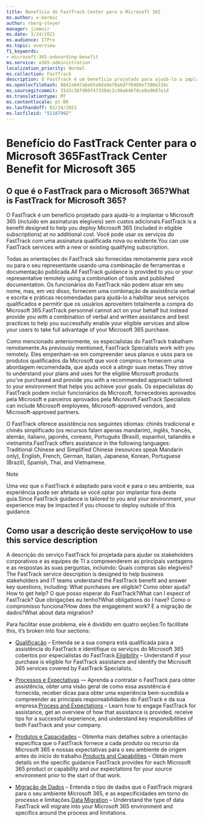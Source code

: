 ```yaml
---
title: Benefício do FastTrack Center para o Microsoft 365
ms.author: v-bermic
author: rberg-steyer
manager: jimmuir
ms.date: 3/24/2021
ms.audience: ITPro
ms.topic: overview
f1_keywords:
- microsoft-365-onboarding-benefit
ms.service: o365-administration
localization_priority: Normal
ms.collection: FastTrack
description: O FastTrack é um benefício projetado para ajudá-lo a implantar o Microsoft 365 (incluído em assinaturas elegíveis) sem custos adicionais. Você pode usar os serviços do FastTrack com uma assinatura qualificada nova ou existente.
ms.openlocfilehash: 8842a047a6eb5a9da9e78a6dff6489e7300e234c
ms.sourcegitcommit: 31d2c36fd00f47330dc2c90a646f8ce8a9687e1d
ms.translationtype: MT
ms.contentlocale: pt-BR
ms.lasthandoff: 03/24/2021
ms.locfileid: "51187992"
---
```

# <a name="fasttrack-center-benefit-for-microsoft-365"></a><span data-ttu-id="fc36f-104">Benefício do FastTrack Center para o Microsoft 365</span><span class="sxs-lookup"><span data-stu-id="fc36f-104">FastTrack Center Benefit for Microsoft 365</span></span>

## <a name="what-is-fasttrack-for-microsoft-365"></a><span data-ttu-id="fc36f-105">O que é o FastTrack para o Microsoft 365?</span><span class="sxs-lookup"><span data-stu-id="fc36f-105">What is FastTrack for Microsoft 365?</span></span>

<span data-ttu-id="fc36f-106">O FastTrack é um benefício projetado para ajudá-lo a implantar o Microsoft 365 (incluído em assinaturas elegíveis) sem custos adicionais.</span><span class="sxs-lookup"><span data-stu-id="fc36f-106">FastTrack is a benefit designed to help you deploy Microsoft 365 (included in eligible subscriptions) at no additional cost.</span></span> <span data-ttu-id="fc36f-107">Você pode usar os serviços do FastTrack com uma assinatura qualificada nova ou existente.</span><span class="sxs-lookup"><span data-stu-id="fc36f-107">You can use FastTrack services with a new or existing qualifying subscription.</span></span>

<span data-ttu-id="fc36f-108">Todas as orientações do FastTrack são fornecidas remotamente para você ou para o seu representante usando uma combinação de ferramentas e documentação publicada.</span><span class="sxs-lookup"><span data-stu-id="fc36f-108">All FastTrack guidance is provided to you or your representative remotely using a combination of tools and published documentation.</span></span> <span data-ttu-id="fc36f-109">Os funcionários do FastTrack não podem atuar em seu nome, mas, em vez disso, fornecem uma combinação de assistência verbal e escrita e práticas recomendadas para ajudá-lo a habilitar seus serviços qualificados e permitir que os usuários aproveitem totalmente a compra do Microsoft 365.</span><span class="sxs-lookup"><span data-stu-id="fc36f-109">FastTrack personnel cannot act on your behalf but instead provide you with a combination of verbal and written assistance and best practices to help you successfully enable your eligible services and allow your users to take full advantage of your Microsoft 365 purchase.</span></span>

<span data-ttu-id="fc36f-110">Como mencionado anteriormente, os especialistas do FastTrack trabalham remotamente.</span><span class="sxs-lookup"><span data-stu-id="fc36f-110">As previously mentioned, FastTrack Specialists work with you remotely.</span></span> <span data-ttu-id="fc36f-111">Eles empenham-se em compreender seus planos e usos para os produtos qualificados da Microsoft que você comprou e fornecem uma abordagem recomendada, que ajuda você a atingir suas metas.</span><span class="sxs-lookup"><span data-stu-id="fc36f-111">They strive to understand your plans and uses for the eligible Microsoft products you’ve purchased and provide you with a recommended approach tailored to your environment that helps you achieve your goals.</span></span> <span data-ttu-id="fc36f-112">Os especialistas do FastTrack podem incluir funcionários da Microsoft, fornecedores aprovados pela Microsoft e parceiros aprovados pela Microsoft.</span><span class="sxs-lookup"><span data-stu-id="fc36f-112">FastTrack Specialists can include Microsoft employees, Microsoft-approved vendors, and Microsoft-approved partners.</span></span>

<span data-ttu-id="fc36f-113">O FastTrack oferece assistência nos seguintes idiomas: chinês tradicional e chinês simplificado (os recursos falam apenas mandarim), inglês, francês, alemão, italiano, japonês, coreano, Português (Brasil), espanhol, tailandês e vietnamita.</span><span class="sxs-lookup"><span data-stu-id="fc36f-113">FastTrack offers assistance in the following languages: Traditional Chinese and Simplified Chinese (resources speak Mandarin only), English, French, German, Italian, Japanese, Korean, Portuguese (Brazil), Spanish, Thai, and Vietnamese.</span></span>

> [!NOTE]
> <span data-ttu-id="fc36f-114">Uma vez que o FastTrack é adaptado para você e para o seu ambiente, sua experiência pode ser afetada se você optar por implantar fora deste guia.</span><span class="sxs-lookup"><span data-stu-id="fc36f-114">Since FastTrack guidance is tailored to you and your environment, your experience may be impacted if you choose to deploy outside of this guidance.</span></span>

## <a name="how-to-use-this-service-description"></a><span data-ttu-id="fc36f-115">Como usar a descrição deste serviço</span><span class="sxs-lookup"><span data-stu-id="fc36f-115">How to use this service description</span></span>

<span data-ttu-id="fc36f-116">A descrição do serviço FastTrack foi projetada para ajudar os stakeholders corporativos e as equipes de TI a compreenderem as principais vantagens e as respostas às suas perguntas, incluindo: Quais compras são elegíveis?</span><span class="sxs-lookup"><span data-stu-id="fc36f-116">The FastTrack service description is designed to help business stakeholders and IT teams understand the FastTrack benefit and answer key questions, including: What purchases are eligible?</span></span> <span data-ttu-id="fc36f-117">Como obter ajuda?</span><span class="sxs-lookup"><span data-stu-id="fc36f-117">How to get help?</span></span> <span data-ttu-id="fc36f-118">O que posso esperar do FastTrack?</span><span class="sxs-lookup"><span data-stu-id="fc36f-118">What can I expect of FastTrack?</span></span> <span data-ttu-id="fc36f-119">Que obrigações eu tenho?</span><span class="sxs-lookup"><span data-stu-id="fc36f-119">What obligations do I have?</span></span> <span data-ttu-id="fc36f-120">Como o compromisso funciona?</span><span class="sxs-lookup"><span data-stu-id="fc36f-120">How does the engagement work?</span></span> <span data-ttu-id="fc36f-121">E a migração de dados?</span><span class="sxs-lookup"><span data-stu-id="fc36f-121">What about data migration?</span></span>

<span data-ttu-id="fc36f-122">Para facilitar esse problema, ele é dividido em quatro seções:</span><span class="sxs-lookup"><span data-stu-id="fc36f-122">To facilitate this, it’s broken into four sections:</span></span>

  - <span data-ttu-id="fc36f-123">[Qualificação](eligibility.md) – Entenda se a sua compra está qualificada para a assistência do FastTrack e identifique os serviços do Microsoft 365 cobertos por especialistas do FastTrack.</span><span class="sxs-lookup"><span data-stu-id="fc36f-123">[Eligibility](eligibility.md) – Understand if your purchase is eligible for FastTrack assistance and identify the Microsoft 365 services covered by FastTrack Specialists.</span></span>

  - <span data-ttu-id="fc36f-124">[Processos e Expectativas](process-and-expectations.md) — Aprenda a contratar o FastTrack para obter assistência, obter uma visão geral de como essa assistência é fornecida, receber dicas para obter uma experiência bem-sucedida e compreender as principais responsabilidades do FastTrack e da sua empresa.</span><span class="sxs-lookup"><span data-stu-id="fc36f-124">[Process and Expectations](process-and-expectations.md) – Learn how to engage FastTrack for assistance, get an overview of how that assistance is provided, receive tips for a successful experience, and understand key responsibilities of both FastTrack and your company.</span></span>

  - <span data-ttu-id="fc36f-125">[Produtos e Capacidades](products-and-capabilities.md) – Obtenha mais detalhes sobre a orientação específica que o FastTrack fornece a cada produto ou recurso da Microsoft 365 e nossas expectativas para o seu ambiente de origem antes do início do trabalho.</span><span class="sxs-lookup"><span data-stu-id="fc36f-125">[Products and Capabilities](products-and-capabilities.md) – Obtain more details on the specific guidance FastTrack provides for each Microsoft 365 product or capability and our expectations for your source environment prior to the start of that work.</span></span>

  - <span data-ttu-id="fc36f-126">[Migração de Dados](data-migration.md) – Entenda o tipo de dados que o FastTrack migrará para o seu ambiente Microsoft 365, e as especificidades em torno do processo e limitações.</span><span class="sxs-lookup"><span data-stu-id="fc36f-126">[Data Migration](data-migration.md) – Understand the type of data FastTrack will migrate into your Microsoft 365 environment and specifics around the process and limitations.</span></span>

